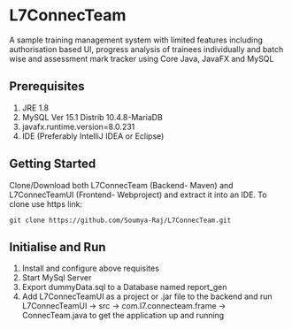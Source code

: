 # L7ConnecTeam
A sample training management system with limited features including authorisation based UI, progress analysis of trainees individually and batch wise and assessment mark tracker using Core Java, JavaFX and MySQL

## Prerequisites
1. JRE 1.8
2. MySQL Ver 15.1 Distrib 10.4.8-MariaDB
3. javafx.runtime.version=8.0.231
4. IDE (Preferably IntelliJ IDEA or Eclipse)

## Getting Started
Clone/Download both L7ConnecTeam (Backend- Maven) and L7ConnecTeamUI (Frontend- Webproject) and extract it into an IDE. To clone use https link:
```
git clone https://github.com/Soumya-Raj/L7ConnecTeam.git
```

## Initialise and Run
1. Install and configure above requisites 
2. Start MySql Server 
3. Export dummyData.sql to a Database named report_gen
4. Add L7ConnecTeamUI as a project or .jar file to the backend and run L7ConnecTeamUI -> src -> com.l7.connecteam.frame -> ConnecTeam.java to get the application up and running
